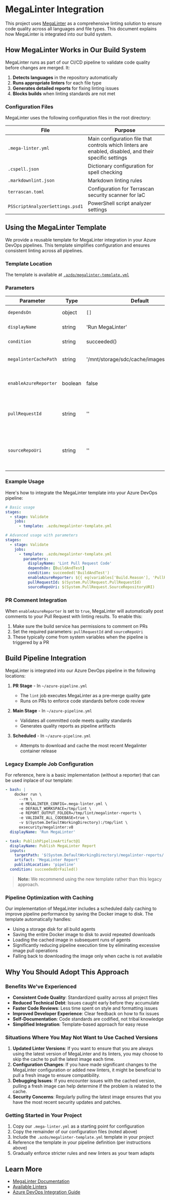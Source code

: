 # MegaLinter Integration

This project uses [MegaLinter](https://megalinter.github.io/) as a comprehensive linting solution to ensure code quality across all languages and file types. This document explains how MegaLinter is integrated into our build system.

## How MegaLinter Works in Our Build System

MegaLinter runs as part of our CI/CD pipeline to validate code quality before changes are merged. It:

1. **Detects languages** in the repository automatically
2. **Runs appropriate linters** for each file type
3. **Generates detailed reports** for fixing linting issues
4. **Blocks builds** when linting standards are not met

### Configuration Files

MegaLinter uses the following configuration files in the root directory:

| File                            | Purpose                                                                                                |
|---------------------------------|--------------------------------------------------------------------------------------------------------|
| `.mega-linter.yml`              | Main configuration file that controls which linters are enabled, disabled, and their specific settings |
| `.cspell.json`                  | Dictionary configuration for spell checking                                                            |
| `.markdownlint.json`            | Markdown linting rules                                                                                 |
| `terrascan.toml`                | Configuration for Terrascan security scanner for IaC                                                   |
| `PSScriptAnalyzerSettings.psd1` | PowerShell script analyzer settings                                                                    |

## Using the MegaLinter Template

We provide a reusable template for MegaLinter integration in your Azure DevOps pipelines. This template simplifies configuration and ensures consistent linting across all pipelines.

### Template Location

The template is available at [`.azdo/megalinter-template.yml`](./megalinter-template.yml)

### Parameters

| Parameter             | Type    | Default                                    | Description                                                                          |
|-----------------------|---------|--------------------------------------------|--------------------------------------------------------------------------------------|
| `dependsOn`           | object  | `[]`                                       | Jobs this MegaLinter job depends on                                                  |
| `displayName`         | string  | 'Run MegaLinter'                           | Custom display name for the job                                                      |
| `condition`           | string  | succeeded()                                | Condition to run this job                                                            |
| `megalinterCachePath` | string  | '/mnt/storage/sdc/cache/images/megalinter' | Path for caching the MegaLinter Docker image                                         |
| `enableAzureReporter` | boolean | false                                      | Enable Azure DevOps PR commenting integration                                        |
| `pullRequestId`       | string  | ''                                         | Pull Request ID for Azure Reporter (required when enableAzureReporter is true)       |
| `sourceRepoUri`       | string  | ''                                         | Source Repository URI for Azure Reporter (required when enableAzureReporter is true) |

### Example Usage

Here's how to integrate the MegaLinter template into your Azure DevOps pipeline:

```yaml
# Basic usage
stages:
  - stage: Validate
    jobs:
      - template: .azdo/megalinter-template.yml

# Advanced usage with parameters
stages:
  - stage: Validate
    jobs:
      - template: .azdo/megalinter-template.yml
        parameters:
          displayName: 'Lint Pull Request Code'
          dependsOn: [BuildAndTest]
          condition: succeeded('BuildAndTest')
          enableAzureReporter: ${{ eq(variables['Build.Reason'], 'PullRequest') }}
          pullRequestId: $(System.PullRequest.PullRequestId)
          sourceRepoUri: $(System.PullRequest.SourceRepositoryURI)
```

### PR Comment Integration

When `enableAzureReporter` is set to `true`, MegaLinter will automatically post comments to your Pull Request with linting results. To enable this:

1. Make sure the build service has permissions to comment on PRs
2. Set the required parameters: `pullRequestId` and `sourceRepoUri`
3. These typically come from system variables when the pipeline is triggered by a PR

## Build Pipeline Integration

MegaLinter is integrated into our Azure DevOps pipeline in the following locations:

1. **PR Stage** - In `~/azure-pipeline.yml`
   - The `lint` job executes MegaLinter as a pre-merge quality gate
   - Runs on PRs to enforce code standards before code review

2. **Main Stage** - In `~/azure-pipeline.yml`
   - Validates all committed code meets quality standards
   - Generates quality reports as pipeline artifacts

3. **Scheduled** - In `~/azure-pipeline.yml`
   - Attempts to download and cache the most recent Megalinter container release

### Legacy Example Job Configuration

For reference, here is a basic implementation (without a reporter) that can be used inplace of our template:

```yaml
- bash: |
    docker run \
      --rm \
      -e MEGALINTER_CONFIG=.mega-linter.yml \
      -e DEFAULT_WORKSPACE=/tmp/lint \
      -e REPORT_OUTPUT_FOLDER=/tmp/lint/megalinter-reports \
      -e VALIDATE_ALL_CODEBASE=true \
      -v $(System.DefaultWorkingDirectory):/tmp/lint \
      oxsecurity/megalinter:v8
  displayName: 'Run MegaLinter'

- task: PublishPipelineArtifact@1
  displayName: Publish MegaLinter Report
  inputs:
    targetPath: '$(System.DefaultWorkingDirectory)/megalinter-reports/'
    artifact: 'MegaLinter Report'
    publishLocation: 'pipeline'
  condition: succeededOrFailed()
```

> **Note:** We recommend using the new template rather than this legacy approach.

### Pipeline Optimization with Caching

Our implementation of MegaLinter includes a scheduled daily caching to improve pipeline performance by saving the Docker image to disk. The template automatically handles:

- Using a storage disk for all build agents
- Saving the entire Docker image to disk to avoid repeated downloads
- Loading the cached image in subsequent runs of agents
- Significantly reducing pipeline execution time by eliminating excessive image pull operations
- Falling back to downloading the image only when cache is not available

## Why You Should Adopt This Approach

### Benefits We've Experienced

- **Consistent Code Quality**: Standardized quality across all project files
- **Reduced Technical Debt**: Issues caught early before they accumulate
- **Faster Code Reviews**: Less time spent on style and formatting issues
- **Improved Developer Experience**: Clear feedback on how to fix issues
- **Self-Documentation**: Code standards are codified, not tribal knowledge
- **Simplified Integration**: Template-based approach for easy reuse

### Situations Where You May Not Want to Use Cached Versions

1. **Updated Linter Versions**: If you want to ensure that you are always using the latest version of MegaLinter and its linters, you may choose to skip the cache to pull the latest image each time.
2. **Configuration Changes**: If you have made significant changes to the MegaLinter configuration or added new linters, it might be beneficial to pull a fresh image to ensure compatibility.
3. **Debugging Issues**: If you encounter issues with the cached version, pulling a fresh image can help determine if the problem is related to the cache.
4. **Security Concerns**: Regularly pulling the latest image ensures that you have the most recent security updates and patches.

### Getting Started in Your Project

1. Copy our `.mega-linter.yml` as a starting point for configuration
2. Copy the remainder of our configuration files (noted above)
3. Include the `.azdo/megalinter-template.yml` template in your project
4. Reference the template in your pipeline definition (per instructions above)
5. Gradually enforce stricter rules and new linters as your team adapts

## Learn More

- [MegaLinter Documentation](https://megalinter.github.io/)
- [Available Linters](https://megalinter.github.io/latest/supported-linters/)
- [Azure DevOps Integration Guide](https://megalinter.github.io/latest/azure-pipelines/)

